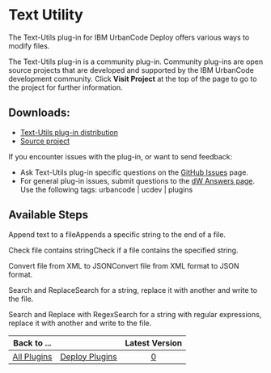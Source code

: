 
Text Utility
============


The Text-Utils plug-in for IBM UrbanCode Deploy offers various ways to modify files.


The Text-Utils plug-in is a community plug-in. Community plug-ins are open source projects that are developed and supported by the IBM UrbanCode development community. Click **Visit Project** at the top of the page to go to the project for further information.


Downloads:
----------

* [Text-Utils plug-in distribution](https://github.com/UrbanCode/Text-Utils-UCD/releases)
* [Source project](https://github.com/UrbanCode/Text-Utils-UCD)

If you encounter issues with the plug-in, or want to send feedback:

* Ask Text-Utils plug-in specific questions on the [GitHub Issues](https://github.com/UrbanCode/Text-Util-UCD/issues) page.
* For general plug-in issues, submit questions to the [dW Answers page](https://developer.ibm.com/answers/smart-spaces/23/urbancode.html). Use the following tags: urbancode | ucdev | plugins


Available Steps
---------------

Append text to a fileAppends a specific string to the end of a file.

Check file contains stringCheck if a file contains the specified string.

Convert file from XML to JSONConvert file from XML format to JSON format.

Search and ReplaceSearch for a string, replace it with another and write to the file.

Search and Replace with RegexSearch for a string with regular expressions, replace it with another and write to the file.



|Back to ...||Latest Version|
| :---: | :---: | :---: |
|[All Plugins](../../index.md)|[Deploy Plugins](../README.md)|[0]()|
